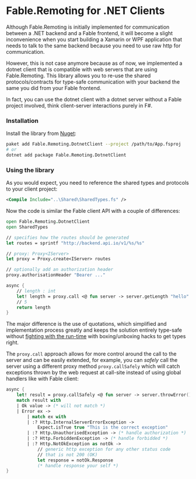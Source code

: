 # Fable.Remoting for .NET Clients

Although Fable.Remoting is initially implemented for communication between a .NET backend and a Fable frontend, it will become a slight inconvenience when you start building a Xamarin or WPF application that needs to talk to the same backend because you need to use raw http for communication. 

However, this is not case anymore because as of now, we implemented a dotnet client that is compatible with web servers that are using Fable.Remoting. This library allows you to re-use the shared protocols/contracts for type-safe communication with your backend the same you did from your Fable frontend.

In fact, you can use the dotnet client with a dotnet server without a Fable project involved, think client-server interactions purely in F#.

### Installation 
Install the library from [Nuget](https://www.nuget.org/packages/Fable.Remoting.DotnetClient/): 
```bash
paket add Fable.Remoting.DotnetClient --project /path/to/App.fsproj
# or 
dotnet add package Fable.Remoting.DotnetClient
```  

### Using the library 

As you would expect, you need to reference the shared types and protocols to your client project: 
```xml
<Compile Include="..\Shared\SharedTypes.fs" />
```
Now the code is similar the Fable client API with a couple of differences: 
```fs
open Fable.Remoting.DotnetClient
open SharedTypes

// specifies how the routes should be generated
let routes = sprintf "http://backend.api.io/v1/%s/%s"

// proxy: Proxy<IServer> 
let proxy = Proxy.create<IServer> routes 

// optionally add an authorization header
proxy.authorisationHeader "Bearer ..." 

async { 
    // length : int
    let! length = proxy.call <@ fun server -> server.getLength "hello" @>
    // 5 
    return length 
} 
```
The major difference is the use of quotations, which simplified and implementation process greatly and keeps the solution entirely type-safe without [fighting with the run-time](https://stackoverflow.com/questions/50131906/f-how-to-create-an-async-function-dynamically-based-on-return-type/50135445) with boxing/unboxing hacks to get types right. 

The `proxy.call` approach allows for more control around the call to the server and can be easily extended, for example, you can *safely* call the server using a different proxy method `proxy.callSafely` which will catch exceptions thrown by the web request at call-site instead of using global handlers like with Fable client:
```fs
async {
    let! result = proxy.callSafely <@ fun server -> server.throwError() @> 
    match result with 
    | Ok value -> (* will not match *) 
    | Error ex -> 
        | match ex with 
        | :? Http.InternalServerErrorException -> 
            Expect.isTrue true "This is the correct exception" 
        | :? Http.UnauthorisedException -> (* handle authorization *)
        | :? Http.ForbiddenException -> (* handle forbidded *)
        | :? Http.NotOkException as notOk -> 
            // generic http exception for any other status code 
            // that is not 200 (OK) 
            let response = notOk.Response
            (* handle response your self *) 
}
```